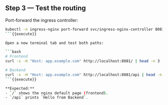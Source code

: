 ## Step 3 — Test the routing

Port-forward the ingress controller:

```bash
kubectl -n ingress-nginx port-forward svc/ingress-nginx-controller 8081:80
```{{execute}}

Open a new terminal tab and test both paths:

```bash
# Frontend
curl -s -H "Host: app.example.com" http://localhost:8081/ | head -n 3

# Backend
curl -s -H "Host: app.example.com" http://localhost:8081/api | head -n 3
```{{execute}}

**Expected:**
- `/` shows the nginx default page (frontend).
- `/api` prints `Hello from Backend`.
